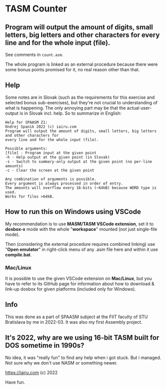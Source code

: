 # TASM Counter

## Program will output the amount of digits, small letters, big letters and other characters for every line and for the whole input (file).

See comments in `count.asm`.

The whole program is linked as an external procedure because there were some bonus points promised for it, no real reason other than that.

## Help

Some notes are in Slovak (such as the requirements for this exercise and selected bonus sub-exercises), but they're not crucial to understanding of what is happening. The only annoying part may be that the actual user-output is in Slovak incl. help. So to summarize in English:

```
Help for SPAASM Z1:
Ondrej Spanik 2022 (c) iairu.com
Program will output the amount of digits, small letters, big letters and other characters for 
every line and for the whole input (file).

Possible arguments:
[file] - Program input at the given point
-h - Help output at the given point (in Slovak)
-s - Switch to summary-only output at the given point (no per-line amounts)
-c - Clear the screen at the given point

Any combination of arguments is possible.
Every argument is always processed in order of entry.
The amounts will overflow every 16-bits (~64kB) because WORD type is used.
Works for files >64kB.
```

## How to run this on Windows using VSCode

My recommendation is to use **MASM/TASM VSCode extension**, set it to **dosbox-x** mode with the whole "**workspace**" mounted (not just single-file mode). 

Then (considering the external procedure requires combined linking) use "**Open emulator**" in right-click menu of any .asm file here and within it use **compile.bat**.

### Mac/Linux

It is possible to use the given VSCode extension on **Mac/Linux**, but you have to refer to its GitHub page for information about how to download & link-up dosbox for given platforms (included only for Windows).

## Info

This was done as a part of SPAASM subject at the FIIT faculty of STU Bratislava by me in 2022-03. It was also my first Assembly project.

## It's 2022, why are we using 16-bit TASM built for DOS sometime in 1990s?

No idea, it was "really fun" to find any help when i got stuck. But i managed. Not sure why we don't use NASM or something newer.

https://iairu.com (c) 2022

Have fun.

